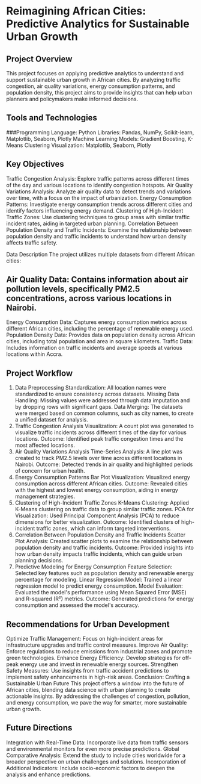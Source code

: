 # Reimagining African Cities: Predictive Analytics for Sustainable Urban Growth

## Project Overview
This project focuses on applying predictive analytics to understand and support sustainable urban growth in African cities. By analyzing traffic congestion, air quality variations, energy consumption patterns, and population density, this project aims to provide insights that can help urban planners and policymakers make informed decisions.
## Tools and Technologies
###Programming Language: Python
Libraries: Pandas, NumPy, Scikit-learn, Matplotlib, Seaborn, Plotly
Machine Learning Models: Gradient Boosting, K-Means Clustering
Visualization: Matplotlib, Seaborn, Plotly
## Key Objectives
Traffic Congestion Analysis: Explore traffic patterns across different times of the day and various locations to identify congestion hotspots.
Air Quality Variations Analysis: Analyze air quality data to detect trends and variations over time, with a focus on the impact of urbanization.
Energy Consumption Patterns: Investigate energy consumption trends across different cities and identify factors influencing energy demand.
Clustering of High-Incident Traffic Zones: Use clustering techniques to group areas with similar traffic incident rates, aiding in targeted urban planning.
Correlation Between Population Density and Traffic Incidents: Examine the relationship between population density and traffic incidents to understand how urban density affects traffic safety.

Data Description
The project utilizes multiple datasets from different African cities:

## Air Quality Data: Contains information about air pollution levels, specifically PM2.5 concentrations, across various locations in Nairobi.
Energy Consumption Data: Captures energy consumption metrics across different African cities, including the percentage of renewable energy used.
Population Density Data: Provides data on population density across African cities, including total population and area in square kilometers.
Traffic Data: Includes information on traffic incidents and average speeds at various locations within Accra.

## Project Workflow
1. Data Preprocessing
Standardization: All location names were standardized to ensure consistency across datasets.
Missing Data Handling: Missing values were addressed through data imputation and by dropping rows with significant gaps.
Data Merging: The datasets were merged based on common columns, such as city names, to create a unified dataset for analysis.
2. Traffic Congestion Analysis
Visualization: A count plot was generated to visualize traffic incidents across different times of the day for various locations.
Outcome: Identified peak traffic congestion times and the most affected locations.
3. Air Quality Variations Analysis
Time-Series Analysis: A line plot was created to track PM2.5 levels over time across different locations in Nairobi.
Outcome: Detected trends in air quality and highlighted periods of concern for urban health.
4. Energy Consumption Patterns
Bar Plot Visualization: Visualized energy consumption across different African cities.
Outcome: Revealed cities with the highest and lowest energy consumption, aiding in energy management strategies.
5. Clustering of High-Incident Traffic Zones
K-Means Clustering: Applied K-Means clustering on traffic data to group similar traffic zones.
PCA for Visualization: Used Principal Component Analysis (PCA) to reduce dimensions for better visualization.
Outcome: Identified clusters of high-incident traffic zones, which can inform targeted interventions.
6. Correlation Between Population Density and Traffic Incidents
Scatter Plot Analysis: Created scatter plots to examine the relationship between population density and traffic incidents.
Outcome: Provided insights into how urban density impacts traffic incidents, which can guide urban planning decisions.
7. Predictive Modeling for Energy Consumption
Feature Selection: Selected key features such as population density and renewable energy percentage for modeling.
Linear Regression Model: Trained a linear regression model to predict energy consumption.
Model Evaluation: Evaluated the model's performance using Mean Squared Error (MSE) and R-squared (R²) metrics.
Outcome: Generated predictions for energy consumption and assessed the model's accuracy.

## Recommendations for Urban Development
Optimize Traffic Management: Focus on high-incident areas for infrastructure upgrades and traffic control measures.
Improve Air Quality: Enforce regulations to reduce emissions from industrial zones and promote green technologies.
Enhance Energy Efficiency: Develop strategies for off-peak energy use and invest in renewable energy sources.
Strengthen Safety Measures: Use insights from traffic accident predictions to implement safety enhancements in high-risk areas.
Conclusion: Crafting a Sustainable Urban Future
This project offers a window into the future of African cities, blending data science with urban planning to create actionable insights. By addressing the challenges of congestion, pollution, and energy consumption, we pave the way for smarter, more sustainable urban growth.

## Future Directions
Integration with Real-Time Data: Incorporate live data from traffic sensors and environmental monitors for even more precise predictions.
Global Comparative Analysis: Extend the study to include cities worldwide for a broader perspective on urban challenges and solutions.
Incorporation of Additional Indicators: Include socio-economic factors to deepen the analysis and enhance predictions.
